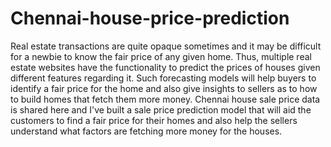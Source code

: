 # Chennai-house-price-prediction

Real estate transactions are quite opaque sometimes and it may be difficult for a newbie to know the fair price of any given home. Thus, multiple real estate websites have the functionality to predict the prices of houses given different features regarding it. Such forecasting models will help buyers to identify a fair price for the home and also give insights to sellers as to how to build homes that fetch them more money. Chennai house sale price data is shared here and I've built a sale price prediction model that will aid the customers to find a fair price for their homes and also help the sellers understand what factors are fetching more money for the houses.
